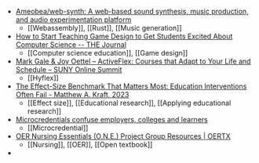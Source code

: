 - [Ameobea/web-synth: A web-based sound synthesis, music production, and audio experimentation platform](https://github.com/ameobea/web-synth)
	- [[Webassembly]], [[Rust]], [[Music generation]]
- [How to Start Teaching Game Design to Get Students Excited About Computer Science -- THE Journal](https://thejournal.com/articles/2023/03/06/how-to-start-teaching-game-design-to-get-students-excited-about-computer-science.aspx?m=1)
	- [[Computer science education]], [[Game design]]
- [Mark Gale & Joy Oettel – ActiveFlex: Courses that Adapt to Your Life and Schedule – SUNY Online Summit](https://online.suny.edu/summit/activeflex/)
	- [[Hyflex]]
- [The Effect-Size Benchmark That Matters Most: Education Interventions Often Fail - Matthew A. Kraft, 2023](https://journals.sagepub.com/doi/abs/10.3102/0013189X231155154)
	- [[Effect size]], [[Educational research]], [[Applying educational research]]
- [Microcredentials confuse employers, colleges and learners](https://www.insidehighered.com/news/2023/03/03/microcredentials-confuse-employers-colleges-and-learners#.ZAdhdBTb3f8.twitter)
	- [[Microcredential]]
- [OER Nursing Essentials (O.N.E.) Project Group Resources | OERTX](https://oertx.highered.texas.gov/groups/oer-nursing-essentials-o-n-e-project/1317/)
	- [[Nursing]], [[OER]], [[Open textbook]]
-